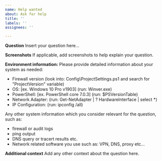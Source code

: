 ```yaml
---
name: Help wanted
about: Ask for help
title: ''
labels: ''
assignees: ''

---
```


**Question**
Insert your question here...

**Screenshots**
If applicable, add screenshots to help explain your question.

**Environment information:**
Please provide detailed information about your system as needed:

- Firewall version (look into: Config\ProjectSettings.ps1 and search for "ProjectVersion" variable)
- OS: [ex. Windows 10 Pro v1903] (run: Winver.exe)
- PowerShell: [ex. PowerShell core 7.0.3] (run: $PSVersionTable)
- Network Adapter: (run: Get-NetAdapter | ? HardwareInterface | select *)
- IP Configuration: (run: ipconfig /all)

Any other system information which you consider relevant for the question, such as:

- firewall or audit logs
- ping output
- DNS query or tracert results etc.
- Network related software you use such as: VPN, DNS, proxy etc...

**Additional context**
Add any other context about the question here.
